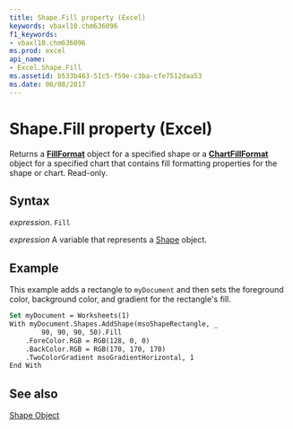 ```yaml
---
title: Shape.Fill property (Excel)
keywords: vbaxl10.chm636096
f1_keywords:
- vbaxl10.chm636096
ms.prod: excel
api_name:
- Excel.Shape.Fill
ms.assetid: b533b463-51c5-f59e-c3ba-cfe7512daa53
ms.date: 06/08/2017
---
```



# Shape.Fill property (Excel)

Returns a  **[FillFormat](Excel.FillFormat.md)** object for a specified shape or a **[ChartFillFormat](./Excel.ChartFillFormat.md)** object for a specified chart that contains fill formatting properties for the shape or chart. Read-only.


## Syntax

 _expression_. `Fill`

 _expression_ A variable that represents a [Shape](./Excel.Shape.md) object.


## Example

This example adds a rectangle to  `myDocument` and then sets the foreground color, background color, and gradient for the rectangle's fill.


```vb
Set myDocument = Worksheets(1) 
With myDocument.Shapes.AddShape(msoShapeRectangle, _ 
        90, 90, 90, 50).Fill 
    .ForeColor.RGB = RGB(128, 0, 0) 
    .BackColor.RGB = RGB(170, 170, 170) 
    .TwoColorGradient msoGradientHorizontal, 1 
End With
```


## See also


[Shape Object](Excel.Shape.md)

